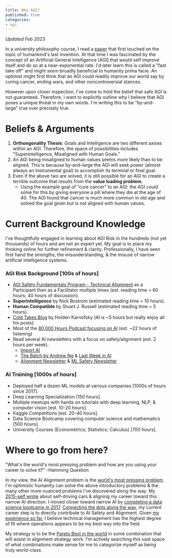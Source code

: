 ```yaml
---
title: Why AGI?
published: true
categories:
- agi
---
```

_Updated Feb 2023_

In a university philosophy course, I read a
[paper](https://vtechworks.lib.vt.edu/bitstream/handle/10919/89424/TechReport05-3.pdf?sequence=1) 
that first touched on the topic of humankind's last invention. 
At that time I was fascinated by the concept of an Artificial General Intelligence [AGI]
that would self improve itself and do so at a near-exponential rate. 
I'd later learn this is called a "fast take off" and might _seem_ broadly beneficial to humanity prima facie. 
An optimist might first think that an AGI could readily improve our world say by curing cancer, ending wars, 
and other noncontroversial stances.

However upon closer inspection, I've come to hold the belief that safe AGI is not guaranteed. 
Therefore, I want to explicitly outline why I believe that AGI poses a unique threat in my own words. 
I'm writing this to be "by-and-large" true over precisely true.

# Beliefs & Arguments
1. **Orthongonality Thesis**: Goals and Intelligence are two different axises within an AGI. Therefore, the space of possibilities includes "Superintelligence, Misaligned with Human Goals."
2. An AGI being misaligned to human values seems more likely than to be aligned. This is because by-and-large the AGI will seek power (almost always an instrumental goal) to accomplish its terminal or final goal.
3. Even if the above two are solved, it is still possible for an AGI to create a terrible outcome that results from the **value loading problem.**
    - Using the example goal of "cure cancer" to an AGI: the AGI _could_ solve for this by giving everyone a pill where they die at the age of 40. The AGI found that cancer is much more common in old age and solved the goal given but is not aligned with human values.

# Current Background Knowledge
I've thoughtfully engaged in learning about AGI Risk in the hundreds (not yet thousands) of hours and am not an expert yet. 
My goal is to place my thinking online for further refinement & clarity. 
Professionally, I have seen first hand the strengths, the misunderstanding, & the misuse of narrow artificial intelligence systems.

### AGI Risk Background [100s of hours]
- [AGI Safety Fundamentals Program - Technical Alignment](https://www.eacambridge.org/technical-alignment-curriculum) as a Participant then as a Facilitator multiple times (est. reading time = 60 hours; 40 hours of discussion).
- **Superintelligence** by Nick Bostrom (estimated reading time = 10 hours).
- **Human Compatible** by Stuart J. Russell (estimated reading time = 5 hours).
- [Cold Takes Blog](https://cold-takes.com/) by Holden Karnofsky (AI is ~5 hours but really enjoy all his posts).
- Most of the [80,000 Hours Podcast focusing on AI](https://80000hours.org/topic/world-problems/most-pressing-problems/artificial-intelligence/?content-type=podcast) (est. ~22 hours of listening) 
- Read several AI newsletters with a focus on safety/alignment (est. 2 hours per week).
     - [Import AI](https://jack-clark.net/)
     - [The Batch by Andrew Ng](https://www.deeplearning.ai/the-batch/) & [Last Week in AI](https://lastweekin.ai/)
     - [Alignment Newsletter](http://rohinshah.com/alignment-newsletter/) & [ML Safety Newsletter](https://newsletter.mlsafety.org/)

### AI Training [1000s of hours]
- Deployed half a dozen ML models at various companies [1000s of hours since 2017].
- Deep Learning Specialization [150 hours].
- Multiple meetups with hands on tutorials with deep learning, NLP, & computer vision [est. 10-20 hours].
- Kaggle Competitions [est. 20-40 hours].
- Data Science Bootcamp covering computer science and mathematics [500 hours].
- University Courses (Econometrics; Statistics; Calculus) [700 hours].

# Where to go from here?
"What's the world's most pressing problem and how are you using your career to solve it?" -Hamming Question

In my view, the AI Alignment problem is the [world's most pressing problem](https://80000hours.org/articles/problem-framework/#introducing-how-we-define-the-factors). 
I'm optimistic humanity can solve the above introductory problems & the many other more nuanced problems 
I've discovered along the way. 
My [2015-self wrote](./Reaching-The-Summit) about self-driving cars & aligning my career toward this narrow AI direction. 
I moved closer toward narrow AI by [completing a data science bootcamp in 2017](./Bootcamp-And-Beyond). 
[Connecting the dots along the way](https://youtu.be/UF8uR6Z6KLc), 
my current career step is to directly contribute to AI Safety and Alignment. 
Given [my experience so far](./All-Jobs-to-Date), I believe technical management has the highest degree of fit 
where operations appears to be my best way into the field.

My strategy is to be the [Pareto Best in the world](https://www.lesswrong.com/posts/XvN2QQpKTuEzgkZHY/being-the-pareto-best-in-the-world) 
in some combination that will assist in alignment strategy work.
I'm actively searching this vast space of what combinations make sense 
for me to categorize myself as being truly world-class.
